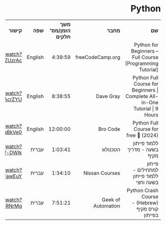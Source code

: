 <div dir="rtl">
    <h1>Python</h1>
    <table>
        <tr>
            <th style="text-align: right;">שם</th>
            <th style="text-align: right;">מחבר</th>
            <th style="text-align: right;">משך הזמן/מס' חלקים</th>
            <th style="text-align: right;">שפה</th>
            <th style="text-align: right;">קישור</th>
            <th style="text-align: right;">הערות</th>
        </tr>
        <tr>
            <td style="text-align: right;">Python for Beginners – Full Course [Programming Tutorial]</td>
            <td style="text-align: right;">freeCodeCamp.org</td>
            <td style="text-align: right;">4:39:59</td>
            <td style="text-align: right;">English</td>
            <td style="text-align: right;">
                <a href="https://www.youtube.com/watch?v=eWRfhZUzrAc">https://www.youtube.com/watch?v=eWRfhZUzrAc</a>   
            </td>
            <td style="text-align: right;"></td>
        </tr><tr>
            <td style="text-align: right;">Python Full Course for Beginners | Complete All-in-One Tutorial | 9 Hours</td>
            <td style="text-align: right;">Dave Gray</td>
            <td style="text-align: right;">8:38:55</td>
            <td style="text-align: right;">English</td>
            <td style="text-align: right;">
                <a href="https://www.youtube.com/watch?v=H2EJuAcrZYU">https://www.youtube.com/watch?v=H2EJuAcrZYU</a>   
            </td>
            <td style="text-align: right;"></td>
        </tr><tr>
            <td style="text-align: right;">Python Full Course for free 🐍 (2024)</td>
            <td style="text-align: right;">Bro Code</td>
            <td style="text-align: right;">12:00:00</td>
            <td style="text-align: right;">English</td>
            <td style="text-align: right;">
                <a href="https://www.youtube.com/watch?v=ix9cRaBkVe0">https://www.youtube.com/watch?v=ix9cRaBkVe0</a>   
            </td>
            <td style="text-align: right;"></td>
        </tr><tr>
            <td style="text-align: right;">ללמוד פייתון בשעה - מדריך מקיף</td>
            <td style="text-align: right;">הטכנולוג</td>
            <td style="text-align: right;">1:03:41</td>
            <td style="text-align: right;">עברית</td>
            <td style="text-align: right;">
                <a href="https://www.youtube.com/watch?v=XHbuQf-DWIk">https://www.youtube.com/watch?v=XHbuQf-DWIk</a>   
            </td>
            <td style="text-align: right;"></td>
        </tr><tr>
            <td style="text-align: right;">פייתון למתחילים - ללמוד פייתון בשעה וחצי</td>
            <td style="text-align: right;">Nissan Courses</td>
            <td style="text-align: right;">1:34:10</td>
            <td style="text-align: right;">עברית</td>
            <td style="text-align: right;">
                <a href="https://www.youtube.com/watch?v=byLFiFawEuY">https://www.youtube.com/watch?v=byLFiFawEuY</a>   
            </td>
            <td style="text-align: right;"></td>
        </tr><tr>
            <td style="text-align: right;">Python Crash Course (Hebrew) - קורס מקיף בפייתון</td>
            <td style="text-align: right;">Geek of Automation</td>
            <td style="text-align: right;">7:51:21</td>
            <td style="text-align: right;">עברית</td>
            <td style="text-align: right;">
                <a href="https://www.youtube.com/watch?v=MAdr67RNrMg">https://www.youtube.com/watch?v=MAdr67RNrMg</a>   
            </td>
            <td style="text-align: right;"></td>
        </tr>
    <table>
</div>